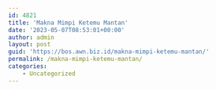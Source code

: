 ```yaml
---
id: 4821
title: 'Makna Mimpi Ketemu Mantan'
date: '2023-05-07T08:53:01+00:00'
author: admin
layout: post
guid: 'https://bos.awn.biz.id/makna-mimpi-ketemu-mantan/'
permalink: /makna-mimpi-ketemu-mantan/
categories:
    - Uncategorized
---
```


